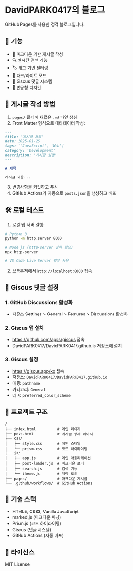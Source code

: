 # DavidPARK0417의 블로그

GitHub Pages를 사용한 정적 블로그입니다.

## 🚀 기능

- 📝 마크다운 기반 게시글 작성
- 🔍 실시간 검색 기능
- 🏷️ 태그 기반 필터링
- 🌙 다크/라이트 모드
- 💬 Giscus 댓글 시스템
- 📱 반응형 디자인

## 📝 게시글 작성 방법

1. `pages/` 폴더에 새로운 `.md` 파일 생성
2. Front Matter 형식으로 메타데이터 작성:

```markdown
---
title: '게시글 제목'
date: 2025-01-26
tags: ['JavaScript', 'Web']
category: 'Development'
description: '게시글 설명'
---

# 제목

게시글 내용...
```

3. 변경사항을 커밋하고 푸시
4. GitHub Actions가 자동으로 `posts.json`을 생성하고 배포

## 🛠️ 로컬 테스트

1. 로컬 웹 서버 실행:
```bash
# Python 3
python -m http.server 8000

# Node.js (http-server 설치 필요)
npx http-server

# VS Code Live Server 확장 사용
```

2. 브라우저에서 `http://localhost:8000` 접속

## 💬 Giscus 댓글 설정

### 1. GitHub Discussions 활성화
- 저장소 Settings > General > Features > Discussions 활성화

### 2. Giscus 앱 설치
- https://github.com/apps/giscus 접속
- DavidPARK0417/DavidPARK0417.github.io 저장소에 설치

### 3. Giscus 설정
- https://giscus.app/ko 접속
- 저장소: `DavidPARK0417/DavidPARK0417.github.io`
- 매핑: `pathname`
- 카테고리: `General`
- 테마: `preferred_color_scheme`

## 📁 프로젝트 구조

```
/
├── index.html          # 메인 페이지
├── post.html           # 게시글 상세 페이지
├── css/
│   ├── style.css       # 메인 스타일
│   └── prism.css       # 코드 하이라이팅
├── js/
│   ├── app.js          # 메인 애플리케이션
│   ├── post-loader.js  # 마크다운 로더
│   ├── search.js       # 검색 기능
│   └── theme.js        # 테마 토글
├── pages/              # 마크다운 게시글
└── .github/workflows/  # GitHub Actions
```

## 🔧 기술 스택

- HTML5, CSS3, Vanilla JavaScript
- marked.js (마크다운 파싱)
- Prism.js (코드 하이라이팅)
- Giscus (댓글 시스템)
- GitHub Actions (자동 배포)

## 📄 라이선스

MIT License
